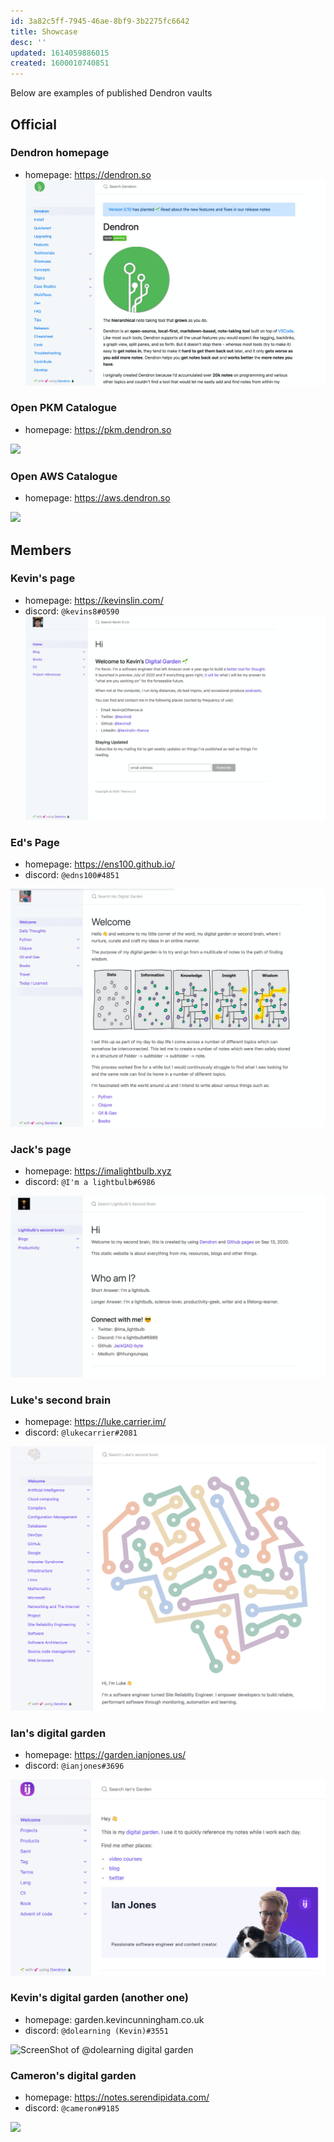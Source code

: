 ```yaml
---
id: 3a82c5ff-7945-46ae-8bf9-3b2275fc6642
title: Showcase
desc: ''
updated: 1614059886015
created: 1600010740851
---
```

Below are examples of published Dendron vaults

## Official

### Dendron homepage

- homepage: <https://dendron.so>
  ![](/assets/images/2020-09-13-09-05-45.png)

### Open PKM Catalogue

- homepage: <https://pkm.dendron.so>

![](https://foundation-prod-assetspublic53c57cce-8cpvgjldwysl.s3-us-west-2.amazonaws.com/assets/images/showcase.pkm.jpg)

### Open AWS Catalogue

- homepage: <https://aws.dendron.so>

![](https://foundation-prod-assetspublic53c57cce-8cpvgjldwysl.s3-us-west-2.amazonaws.com/assets/images/showcase.aws.jpg)

## Members

### Kevin's page

- homepage: <https://kevinslin.com/>
- discord: `@kevins8#0590`
  ![](/assets/images/2020-09-13-08-45-00.png)

### Ed's Page

- homepage: <https://ens100.github.io/>
- discord: `@edns100#4851`

![](/assets/images/2020-09-13-09-04-36.png)

### Jack's page

- homepage: <https://imalightbulb.xyz>
- discord: `@I'm a lightbulb#6986`

![](/assets/images/2020-09-13-09-01-48.png)

### Luke's second brain

- homepage: <https://luke.carrier.im/>
- discord: `@lukecarrier#2081`

![](/assets/images/2020-09-27-20-50-54.png)

### Ian's digital garden

- homepage: <https://garden.ianjones.us/>
- discord: `@ianjones#3696`

![](/assets/images/2020-12-06-09-43-31.png)

### Kevin's digital garden (another one)

- homepage: garden.kevincunningham.co.uk
- discord: `@dolearning (Kevin)#3551`

![ScreenShot of @dolearning digital garden](https://res.cloudinary.com/kc-cloud/image/upload/v1607614868/digital_garden_screenshot_j9wrcz.png)


### Cameron's digital garden

- homepage: <https://notes.serendipidata.com/>
- discord: `@cameron#9185`

![](https://p-qkfgo2.t2.n0.cdn.getcloudapp.com/items/WnuBJ0L1/8befb6dd-740d-4088-bbeb-b5c21954e308.jpg?v=4e54f3d2ffbbe051c195eab04c72971f)
